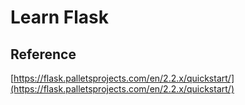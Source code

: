# Learn Flask

## Reference

[https://flask.palletsprojects.com/en/2.2.x/quickstart/](https://flask.palletsprojects.com/en/2.2.x/quickstart/)
